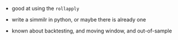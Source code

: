 



- good at using the `rollapply`

- write a simmilr in python, or maybe there is already one

- known about backtesting, and moving window, and out-of-sample
